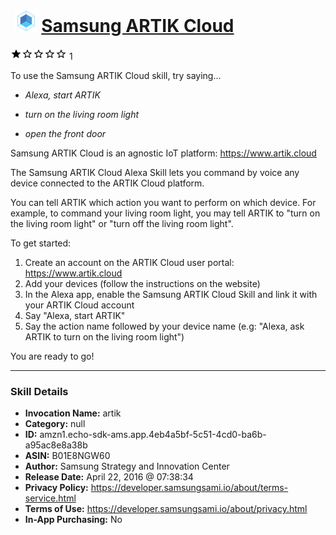 # &nbsp;<img src="skill_icon" alt="Samsung ARTIK Cloud icon" width="36"> [Samsung ARTIK Cloud](http://alexa.amazon.com/#skills/amzn1.echo-sdk-ams.app.4eb4a5bf-5c51-4cd0-ba6b-a95ac8e8a38b)
![1 stars](../../images/ic_star_black_18dp_1x.png)![1 stars](../../images/ic_star_border_black_18dp_1x.png)![1 stars](../../images/ic_star_border_black_18dp_1x.png)![1 stars](../../images/ic_star_border_black_18dp_1x.png)![1 stars](../../images/ic_star_border_black_18dp_1x.png) 1

To use the Samsung ARTIK Cloud skill, try saying...

* *Alexa, start ARTIK*

* *turn on the living room light*

* *open the front door*

Samsung ARTIK Cloud is an agnostic IoT platform: https://www.artik.cloud

The Samsung ARTIK Cloud Alexa Skill lets you command by voice any device connected to the ARTIK Cloud platform.

You can tell ARTIK which action you want to perform on which device. 
For example, to command your living room light, you may tell ARTIK to "turn on the living room light" or "turn off the living room light".

To get started:

1. Create an account on the ARTIK Cloud user portal: https://www.artik.cloud
2. Add your devices (follow the instructions on the website)
3. In the Alexa app, enable the Samsung ARTIK Cloud Skill and link it with your ARTIK Cloud account 
4. Say "Alexa, start ARTIK"
5. Say the action name followed by your device name (e.g: "Alexa, ask ARTIK to turn on the living room light")

You are ready to go!

***

### Skill Details

* **Invocation Name:** artik
* **Category:** null
* **ID:** amzn1.echo-sdk-ams.app.4eb4a5bf-5c51-4cd0-ba6b-a95ac8e8a38b
* **ASIN:** B01E8NGW60
* **Author:** Samsung Strategy and Innovation Center
* **Release Date:** April 22, 2016 @ 07:38:34
* **Privacy Policy:** https://developer.samsungsami.io/about/terms-service.html
* **Terms of Use:** https://developer.samsungsami.io/about/privacy.html
* **In-App Purchasing:** No
